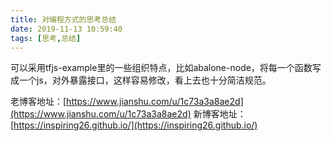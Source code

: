 ```yaml
---
title: 对编程方式的思考总结
date: 2019-11-13 10:59:40
tags: [思考,总结]
---
```

可以采用tfjs-example里的一些组织特点，比如abalone-node，将每一个函数写成一个js，对外暴露接口，这样容易修改，看上去也十分简洁规范。








老博客地址：[https://www.jianshu.com/u/1c73a3a8ae2d](https://www.jianshu.com/u/1c73a3a8ae2d)
新博客地址：[https://inspiring26.github.io/](https://inspiring26.github.io/)